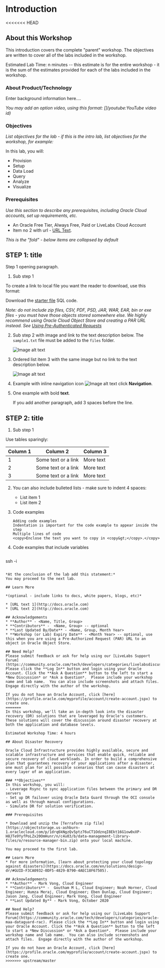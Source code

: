# Introduction

<<<<<<< HEAD
## About this Workshop

This introduction covers the complete "parent" workshop. The objectives are written to cover all of the labs included in the workshop.

Estimated Lab Time: n minutes -- this estimate is for the entire workshop - it is the sum of the estimates provided for each of the labs included in the workshop.

### About Product/Technology
Enter background information here....

*You may add an option video, using this format: [](youtube:YouTube video id)*

  [](youtube:zNKxJjkq0Pw)

### Objectives

*List objectives for the lab - if this is the intro lab, list objectives for the workshop, for example:*

In this lab, you will:
* Provision
* Setup
* Data Load
* Query
* Analyze
* Visualize

### Prerequisites

*Use this section to describe any prerequisites, including Oracle Cloud accounts, set up requirements, etc.*

* An Oracle Free Tier, Always Free, Paid or LiveLabs Cloud Account
* Item no 2 with url - [URL Text](https://www.oracle.com).

*This is the "fold" - below items are collapsed by default*

## **STEP 1**: title

Step 1 opening paragraph.

1. Sub step 1

  To create a link to local file you want the reader to download, use this format:

  Download the [starter file](files/starter-file.sql) SQL code.

  *Note: do not include zip files, CSV, PDF, PSD, JAR, WAR, EAR, bin or exe files - you must have those objects stored somewhere else. We highly recommend using Oracle Cloud Object Store and creating a PAR URL instead. See [Using Pre-Authenticated Requests](https://docs.cloud.oracle.com/en-us/iaas/Content/Object/Tasks/usingpreauthenticatedrequests.htm)*

2. Sub step 2 with image and link to the text description below. The `sample1.txt` file must be added to the `files` folder.

    ![Image alt text](images/sample1.png "Image title")

3. Ordered list item 3 with the same image but no link to the text description below.

    ![Image alt text](images/sample1.png)

4. Example with inline navigation icon ![Image alt text](images/sample2.png) click **Navigation**.

5. One example with bold **text**.

   If you add another paragraph, add 3 spaces before the line.

## **STEP 2:** title

1. Sub step 1

  Use tables sparingly:

  | Column 1 | Column 2 | Column 3 |
  | --- | --- | --- |
  | 1 | Some text or a link | More text  |
  | 2 |Some text or a link | More text |
  | 3 | Some text or a link | More text |

2. You can also include bulleted lists - make sure to indent 4 spaces:

    - List item 1
    - List item 2

3. Code examples

    ```
    Adding code examples
  	Indentation is important for the code example to appear inside the step
    Multiple lines of code
  	<copy>Enclose the text you want to copy in <copy&gt;</copy>.</copy>
    ```

4. Code examples that include variables

	```
  <copy>ssh -i <ssh-key-file></copy>
  ```

*At the conclusion of the lab add this statement:*
You may proceed to the next lab.

## Learn More

*(optional - include links to docs, white papers, blogs, etc)*

* [URL text 1](http://docs.oracle.com)
* [URL text 2](http://docs.oracle.com)

## Acknowledgements
* **Author** - <Name, Title, Group>
* **Contributors** -  <Name, Group> -- optional
* **Last Updated By/Date** - <Name, Group, Month Year>
* **Workshop (or Lab) Expiry Date** - <Month Year> -- optional, use this when you are using a Pre-Authorized Request (PAR) URL to an object in Oracle Object Store.

## Need Help?
Please submit feedback or ask for help using our [LiveLabs Support Forum](https://community.oracle.com/tech/developers/categories/livelabsdiscussions). Please click the **Log In** button and login using your Oracle Account. Click the **Ask A Question** button to the left to start a *New Discussion* or *Ask a Question*.  Please include your workshop name and lab name.  You can also include screenshots and attach files.  Engage directly with the author of the workshop.

If you do not have an Oracle Account, click [here](https://profile.oracle.com/myprofile/account/create-account.jspx) to create one.
=======
In this workshop, we'll take an in-depth look into the disaster recovery (DR) solutions that are leveraged by Oracle's customers. These solutions will cover the discussion around disaster recovery at both the application and database levels.

Estimated Workshop Time: 4 hours

## About Disaster Recovery

Oracle Cloud Infrastructure provides highly available, secure and scalable infrastructure and services that enable quick, reliable and secure recovery of cloud workloads. In order to build a comprehensive plan that guarantees recovery of your applications after a disaster, one must plan for all possible scenarios that can cause disasters at every layer of an application.

### **Objectives**
In this workshop, you will:
- Leverage Rsync to sync application files between the primary and DR servers
- Set up DR failover using Oracle Data Guard through the OCI console as well as through manual configurations.
- Simulate DR for solution verification.

### Prerequisites 

* Download and unzip the [Terraform zip file](https://objectstorage.us-ashburn-1.oraclecloud.com/p/1drq6kNgzQv5ptz76uCT1OdznqI8Ekt16G1ow0xXP-H8JTe9YyfPoLZx20OmHunr/n/c4u03/b/data-management-library-files/o/resource-manager-bin.zip) onto your local machine.

You may proceed to the first lab.

## Learn More
* For more information, [learn about protecting your cloud topology against disasters](https://docs.oracle.com/en/solutions/design-dr/#GUID-F3CA0932-0DF5-4829-B790-4AEC18F67505).

## Acknowledgements
* **Author** - Mark Vong, Cloud Engineer
* **Contributors** -  Goutham M L, Cloud Engineer; Noah Horner, Cloud Engineer; Humza Meraj, Cloud Engineer; Eben Dunlap, Cloud Engineer; Jason Jang, Cloud Engineer; Mark Vong, Cloud Engineer
* **Last Updated By** - Mark Vong, October 2020

## Need Help?
Please submit feedback or ask for help using our [LiveLabs Support Forum](https://community.oracle.com/tech/developers/categories/oracle-maa-dataguard-rac). Please click the **Log In** button and login using your Oracle Account. Click the **Ask A Question** button to the left to start a *New Discussion* or *Ask a Question*.  Please include your workshop name and lab name.  You can also include screenshots and attach files.  Engage directly with the author of the workshop.

If you do not have an Oracle Account, click [here](https://profile.oracle.com/myprofile/account/create-account.jspx) to create one.
>>>>>>> upstream/master
